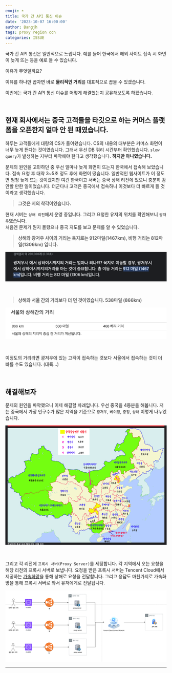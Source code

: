 ```yaml
---
emoji: ☀️
title: 국가 간 API 통신 이슈
date: '2023-10-07 16:00:00'
author: Bangjh
tags: proxy region ccn
categories: ISSUE
---
```


국가 간 API 통신은 일반적으로 느립니다. 예를 들어 한국에서 해외 사이트 접속 시 화면이 늦게 뜨는 등을 예로 들 수 있습니다.

이유가 무엇일까요?

이유를 하나만 꼽자면 바로 **물리적인 거리**를 대표적으로 꼽을 수 있겠습니다.

이번에는 국가 간 API 통신 이슈를 어떻게 해결했는지 공유해보도록 하겠습니다.

<br >

## 현재 회사에서는 중국 고객들을 타깃으로 하는 커머스 플랫폼을 오픈한지 얼마 안 된 때였습니다.

하루는 고객들에게 대량의 CS가 들어왔습니다. CS의 내용의 대부분은 커머스 화면이 너무 늦게 뜬다는 것이였습니다. 그래서 우선 DB 쿼리 시간부터 확인했습니다. `slow query`가 발생하는 지부터 파악해야 한다고 생각했습니다. **하지만 아니였습니다.**

문제의 원인을 고민하던 중 우선 얼마나 늦게 화면이 뜨는지 한국에서 접속해 보았습니다. 접속 요청 후 대략 3~5초 정도 후에 화면이 떴습니다. 일반적인 웹사이트가 이 정도면 엄청 늦게 뜨는 것이겠지만 여긴 한국이고 서버는 중국 상해 리전에 있으니 충분히 감안할 만한 일이었습니다. 더군다나 고객은 중국에서 접속하니 이것보다 더 빠르게 뜰 것이라고 생각했습니다.

> **그것은 저의 착각이였습니다.**

현재 서버는 `상해 리전`에서 운영 중입니다. 그리고 요청한 유저의 위치를 확인해보니 `광저우`였습니다. <br />
처음엔 문제가 뭔지 몰랐으나 중국 지도를 보고 문제를 알 수 있었습니다.

> **상해와 광저우 사이의 거리는 육지로는 912마일(1467km), 비행 거리는 812마일(1306km) 입니다.**

![image1](image1.png)

<br >

> **상해와 서울 간의 거리보다 더 먼 것이였습니다. 538마일 (866km)**

![image2](image2.png)

<br >

이정도의 거리라면 광저우에 있는 고객이 접속하는 것보다 서울에서 접속하는 것이 더 빠를 수도 있습니다. (대륙...)

<br >

## 해결해보자

문제의 원인을 파악했으니 이제 해결할 차례입니다. 우선 중국을 4등분을 해봅니다. 저는 중국에서 가장 인구수가 많은 지역을 기준으로 `광저우`, `베이징`, `충징`, `상해` 이렇게 나누었습니다.

![image3](image3.png)

<br >

그리고 각 리전에 `프록시 서버(Proxy Server)`를 세팅합니다. 각 지역에서 오는 요청을 해당 리전의 프록시 서버로 보냅니다. 요청을 받은 프록시 서버는 Tencent Cloud에서 제공하는 [가속화망](https://www.tencentcloud.com/ko/products/ccn)을 통해 상해로 요청을 전달합니다. 그리고 응답도 마찬가지로 가속화망을 통해 프록시 서버로 와서 유저에게로 전달됩니다.

![image4](image4.png)

---

```toc

```
